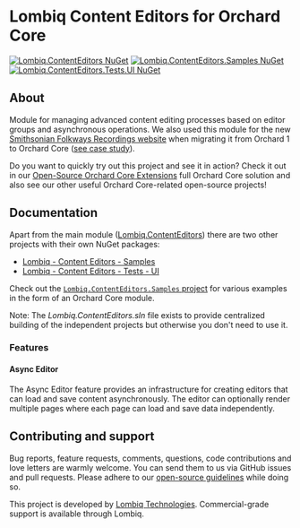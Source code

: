 # Lombiq Content Editors for Orchard Core

[![Lombiq.ContentEditors NuGet](https://img.shields.io/nuget/v/Lombiq.ContentEditors?label=Lombiq.ContentEditors)](https://www.nuget.org/packages/Lombiq.ContentEditors/) [![Lombiq.ContentEditors.Samples NuGet](https://img.shields.io/nuget/v/Lombiq.ContentEditors.Samples?label=Lombiq.ContentEditors.Samples)](https://www.nuget.org/packages/Lombiq.ContentEditors.Samples/) [![Lombiq.ContentEditors.Tests.UI NuGet](https://img.shields.io/nuget/v/Lombiq.ContentEditors.Tests.UI?label=Lombiq.ContentEditors.Tests.UI)](https://www.nuget.org/packages/Lombiq.ContentEditors.Tests.UI/)

## About

Module for managing advanced content editing processes based on editor groups and asynchronous operations. We also used this module for the new [Smithsonian Folkways Recordings website](https://folkways.si.edu/) when migrating it from Orchard 1 to Orchard Core ([see case study](https://lombiq.com/blog/smithsonian-folkways-recordings-now-upgraded-to-orchard-core)).

Do you want to quickly try out this project and see it in action? Check it out in our [Open-Source Orchard Core Extensions](https://github.com/Lombiq/Open-Source-Orchard-Core-Extensions) full Orchard Core solution and also see our other useful Orchard Core-related open-source projects!

## Documentation

Apart from the main module ([Lombiq.ContentEditors](Lombiq.ContentEditors)) there are two other projects with their own NuGet packages:

- [Lombiq - Content Editors - Samples](Lombiq.ContentEditors.Samples)
- [Lombiq - Content Editors - Tests - UI](Lombiq.ContentEditors.Tests.UI)

Check out the [`Lombiq.ContentEditors.Samples` project](Lombiq.ContentEditors.Samples) for various examples in the form of an Orchard Core module.

Note: The _Lombiq.ContentEditors.sln_ file exists to provide centralized building of the independent projects but otherwise you don't need to use it.

### Features

#### Async Editor

The Async Editor feature provides an infrastructure for creating editors that can load and save content asynchronously. The editor can optionally render multiple pages where each page can load and save data independently.

## Contributing and support

Bug reports, feature requests, comments, questions, code contributions and love letters are warmly welcome. You can send them to us via GitHub issues and pull requests. Please adhere to our [open-source guidelines](https://lombiq.com/open-source-guidelines) while doing so.

This project is developed by [Lombiq Technologies](https://lombiq.com/). Commercial-grade support is available through Lombiq.
